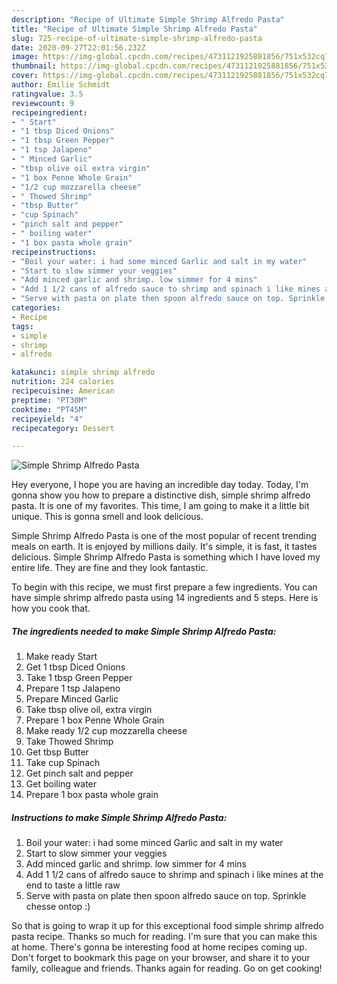 ```yaml
---
description: "Recipe of Ultimate Simple Shrimp Alfredo Pasta"
title: "Recipe of Ultimate Simple Shrimp Alfredo Pasta"
slug: 725-recipe-of-ultimate-simple-shrimp-alfredo-pasta
date: 2020-09-27T22:01:56.232Z
image: https://img-global.cpcdn.com/recipes/4731121925881856/751x532cq70/simple-shrimp-alfredo-pasta-recipe-main-photo.jpg
thumbnail: https://img-global.cpcdn.com/recipes/4731121925881856/751x532cq70/simple-shrimp-alfredo-pasta-recipe-main-photo.jpg
cover: https://img-global.cpcdn.com/recipes/4731121925881856/751x532cq70/simple-shrimp-alfredo-pasta-recipe-main-photo.jpg
author: Emilie Schmidt
ratingvalue: 3.5
reviewcount: 9
recipeingredient:
- " Start"
- "1 tbsp Diced Onions"
- "1 tbsp Green Pepper"
- "1 tsp Jalapeno"
- " Minced Garlic"
- "tbsp olive oil extra virgin"
- "1 box Penne Whole Grain"
- "1/2 cup mozzarella cheese"
- " Thowed Shrimp"
- "tbsp Butter"
- "cup Spinach"
- "pinch salt and pepper"
- " boiling water"
- "1 box pasta whole grain"
recipeinstructions:
- "Boil your water: i had some minced Garlic and salt in my water"
- "Start to slow simmer your veggies"
- "Add minced garlic and shrimp. low simmer for 4 mins"
- "Add 1 1/2 cans of alfredo sauce to shrimp and spinach i like mines at the end to taste a little raw"
- "Serve with pasta on plate then spoon alfredo sauce on top. Sprinkle chesse ontop :)"
categories:
- Recipe
tags:
- simple
- shrimp
- alfredo

katakunci: simple shrimp alfredo 
nutrition: 224 calories
recipecuisine: American
preptime: "PT30M"
cooktime: "PT45M"
recipeyield: "4"
recipecategory: Dessert

---
```



![Simple Shrimp Alfredo Pasta](https://img-global.cpcdn.com/recipes/4731121925881856/751x532cq70/simple-shrimp-alfredo-pasta-recipe-main-photo.jpg)

Hey everyone, I hope you are having an incredible day today. Today, I'm gonna show you how to prepare a distinctive dish, simple shrimp alfredo pasta. It is one of my favorites. This time, I am going to make it a little bit unique. This is gonna smell and look delicious.



Simple Shrimp Alfredo Pasta is one of the most popular of recent trending meals on earth. It is enjoyed by millions daily. It's simple, it is fast, it tastes delicious. Simple Shrimp Alfredo Pasta is something which I have loved my entire life. They are fine and they look fantastic.


To begin with this recipe, we must first prepare a few ingredients. You can have simple shrimp alfredo pasta using 14 ingredients and 5 steps. Here is how you cook that.

<!--inarticleads1-->

##### The ingredients needed to make Simple Shrimp Alfredo Pasta:

1. Make ready  Start
1. Get 1 tbsp Diced Onions
1. Take 1 tbsp Green Pepper
1. Prepare 1 tsp Jalapeno
1. Prepare  Minced Garlic
1. Take tbsp olive oil, extra virgin
1. Prepare 1 box Penne Whole Grain
1. Make ready 1/2 cup mozzarella cheese
1. Take  Thowed Shrimp
1. Get tbsp Butter
1. Take cup Spinach
1. Get pinch salt and pepper
1. Get  boiling water
1. Prepare 1 box pasta whole grain




<!--inarticleads2-->

##### Instructions to make Simple Shrimp Alfredo Pasta:

1. Boil your water: i had some minced Garlic and salt in my water
1. Start to slow simmer your veggies
1. Add minced garlic and shrimp. low simmer for 4 mins
1. Add 1 1/2 cans of alfredo sauce to shrimp and spinach i like mines at the end to taste a little raw
1. Serve with pasta on plate then spoon alfredo sauce on top. Sprinkle chesse ontop :)




So that is going to wrap it up for this exceptional food simple shrimp alfredo pasta recipe. Thanks so much for reading. I'm sure that you can make this at home. There's gonna be interesting food at home recipes coming up. Don't forget to bookmark this page on your browser, and share it to your family, colleague and friends. Thanks again for reading. Go on get cooking!
